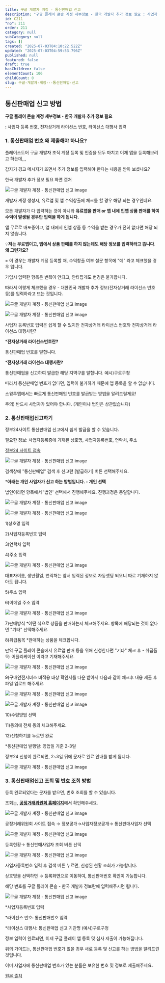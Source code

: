 ```yaml
---
title: 구글 개발자 계정 - 통신판매업 신고
description: "구글 플레이 콘솔 계정 세부정보 - 한국 개발자 추가 정보 필요 : 사업자 등록 번호, 전자상거래 라이선스 번호, 라이선스 대행사 입력 플레이스토어 구글 개발자 조직 계정 등록 및 인증을 모두 마치고 이제 앱을 등록해보려고 하는데,,, 갑자기 경고 메시지가 뜨면서 추가 정보를 입력..."
id: C211
"no": 211
order: 211
category: null
subCategory: null
tags: []
created: "2025-07-03T04:10:22.522Z"
updated: "2025-07-03T04:59:53.796Z"
published: null
featured: false
draft: true
hasChildren: false
elementCount: 106
childCount: 0
slug: 구글-개발자-계정---통신판매업-신고
---
```


## 통신판매업 신고 방법



**구글 플레이 콘솔 계정 세부정보 - 한국 개발자 추가 정보 필요**

: 사업자 등록 번호, 전자상거래 라이선스 번호, 라이선스 대행사 입력



### 1. 통신판매업 번호 왜 제출해야 하나요?



플레이스토어 구글 개발자 조직 계정 등록 및 인증을 모두 마치고 이제 앱을 등록해보려고 하는데,,,

갑자기 경고 메시지가 뜨면서 추가 정보를 입력해야 한다는 내용을 받아 보셨나요?



한국 개발자 추가 정보 필요 화면 캡처

![구글 개발자 계정 - 통신판매업 신고 image](https://image.lemoncloud.io/2d0a0b0b-35f2-4c2d-997d-09cbe20a7fd9)

개발자 계정 생성시, 유료앱 및 앱 수익창출에 체크를 할 경우 해당 되는 경우인데요.

모든 개발자가 다 입력하는 것이 아니라 **유료앱을 판매 or 앱 내에 인앱 상품 판매를 하여 수익이 발생될 경우만 입력을 하게 됩니다.**

앱 무료로 배포중이고, 앱 내에서 인앱 상품 등 수익을 받는 경우가 전혀 없다면 해당 되지 않습니다.



💡**저는 무료앱이고, 앱에서 상품 판매를 하지 않는데도 해당 정보를 입력하라고 뜹니다. 왜 그런가요?**

= 이 경우는 개발자 계정 등록할 때, 수익창출 여부 설문 항목에 "예" 라고 체크했을 경우 입니다.

가입시 입력한 항목은 번복이 안되고, 안타깝게도 변경은 불가합니다.

따라서 이렇게 체크했을 경우 - 대한민국 개발자 추가 정보(전자상거래 라이선스 번호 등)를 입력하라고 뜨는 것입니다.

![구글 개발자 계정 - 통신판매업 신고 image](https://image.lemoncloud.io/7c6c6009-6055-40cd-a899-b8e414530d40)



![구글 개발자 계정 - 통신판매업 신고 image](https://image.lemoncloud.io/6aaccd7f-4d2c-409a-b744-5bc442fb7e35)

사업자 등록번호 입력은 쉽게 할 수 있지만 전자상거래 라이선스 번호와 전자상거래 라이선스 대행사란?

***전자상거래 라이선스번호란?**

통신판매업 번호를 말합니다.

***전자상거래 라이선스 대행사란?​**

통신판매업을 신고하여 발급한 해당 지역구를 말합니다. 예시)구로구청



따라서 통신판매업 번호가 없다면, 입력이 불가하기 때문에 앱 등록을 할 수 없습니다.

스윙투앱에서는 빠르게 통신판매업 번호를 발급받는 방법을 알려드릴게요!

주의) 반드시 사업자가 있어야 합니다. (개인이나 법인은 상관없습니다)



### 2. 통신판매업신고하기



정부24사이트 통신판매업 신고에서 쉽게 발급을 할 수 있습니다.

필요한 정보: 사업자등록증에 기재된 상호명, 사업자등록번호, 연락처, 주소



[정부24 사이트 접속](https://www.gov.kr/portal/main/nologin)

![구글 개발자 계정 - 통신판매업 신고 image](https://image.lemoncloud.io/9b6dd980-79c4-4995-8664-66de7aa8fb80)

검색창에 "통신판매업" 검색 후 신고란 [발급하기] 버튼 선택해주세요.



***아래는 개인 사업자가 신고 하는 방법입니다. - 개인 선택**

법인이라면 항목에서 '법인' 선택해서 진행해주세요. 진행과정은 동일합니다.

![구글 개발자 계정 - 통신판매업 신고 image](https://image.lemoncloud.io/cd8a1d56-ba16-4b56-836a-82b8ac6454cb)



![구글 개발자 계정 - 통신판매업 신고 image](https://image.lemoncloud.io/bdd72261-3ffe-404d-82d7-ec22ce6f5ff3)

1)상호명 입력

2)사업자등록번호 입력

3)연락처 입력

4)주소 입력



![구글 개발자 계정 - 통신판매업 신고 image](https://image.lemoncloud.io/e3cbecef-7218-4405-89b3-9b6c071f6f09)

대표자이름,  생년월일, 연락처는  앞서 입력된 정보로 자동셋팅 되오니 따로 기재하지 않아도 됩니다.

5)주소 입력

6)이메일 주소 입력



![구글 개발자 계정 - 통신판매업 신고 image](https://image.lemoncloud.io/4d644311-3413-4ef4-9ca1-2422ef4bd850)

7)판매방식 *어떤 식으로 상품을 판매하는지 체크해주세요. 항목에 해당되는 것이 없다면 "기타" 선택해주세요.

8)취급품목 *판매하는 상품을 체크합니다.

만약 구글 플레이 콘솔에서 유료앱 판매 등을 위해 신청한다면 "기타" 체크 후 - 취급품목: 어플리케이션 이라고 기재해주세요.



![구글 개발자 계정 - 통신판매업 신고 image](https://image.lemoncloud.io/00602f35-5b00-4c44-b01d-ccbc0019773d)

9)구매안전서비스 비적용 대상 확인서를 다운 받아서 다음과 같이 체크후 내용 제출 후 파일 업로드 해주세요.



![구글 개발자 계정 - 통신판매업 신고 image](https://image.lemoncloud.io/0a0ae58b-9503-42b0-9b47-c8c6a1215dc4)



![구글 개발자 계정 - 통신판매업 신고 image](https://image.lemoncloud.io/22089f96-ce13-433a-9aa0-2def70fe01c4)

10)수령방법 선택

11)동의에 전체 동의 체크해주세요.

12)신청하기를 누르면 완료



*통신판매업 발행일: 영업일 기준 2-3일

정부24 신청이 완료되면, 2~3일 뒤에 문자로 완료 안내를 받게 됩니다.

![구글 개발자 계정 - 통신판매업 신고 image](https://image.lemoncloud.io/0e493fe6-6878-4b48-9a4e-e0f38d73d192)



### 3. 통신판매업신고 조회 및 번호 조회 방법



등록 완료되었다는 문자를 받으면, 번호 조회를 할 수 있습니다.

조회는, [**공정거래위원회 홈페이지**](https://www.ftc.go.kr/www/index.do)에서 확인해주세요.

![구글 개발자 계정 - 통신판매업 신고 image](https://image.lemoncloud.io/741551e4-b02a-4870-b3d5-74c1e2ba945b)

공정거래위원회 사이트 접속 → 정보공개→사업자정보공개→ 통신판매사업자 선택



![구글 개발자 계정 - 통신판매업 신고 image](https://image.lemoncloud.io/bd4da2e5-48c1-453e-83ec-b8bd41a72922)

등록현황→ 통신판매사업자 조회 버튼 선택



![구글 개발자 계정 - 통신판매업 신고 image](https://image.lemoncloud.io/225a6e9b-c1f3-4bc8-9e1c-3498343a5530)

사업자등록번호 입력 후 검색 버튼 누르면, 신청된 현황 조회가 가능합니다.

상호명을 선택하면 → 등록화면으로 이동하여, 통신판매번호 확인이 가능합니다.



해당 번호를 구글 플레이 콘솔 - 한국 개발자 정보란에 입력해주시면 됩니다.

![구글 개발자 계정 - 통신판매업 신고 image](https://image.lemoncloud.io/6cb6aefb-f9a1-4f9e-b9f1-2286b2c11fbe)

*사업자등록번호 입력

*라이선스 번호: 통신판매번호 입력

*라이선스 대행사: 통신판매업 신고 기관명 (예시)구로구청

정보 입력이 완료되면, 이제 구글 플레이 앱 등록 및 심사 제출이 가능해집니다.



위의 가이드는, 통신판매업 번호가 없을 경우 새로 등록 및 신고를 하는 방법을 알려드린 것입니다.

이미 사업자에 통신판매업 번호가 있는 분들은 보유한 번호 및 정보로 제출해주세요. 



[원본 출처](https://documentation.swing2app.co.kr/knowledgebase/playstore/ecommerce-business)

